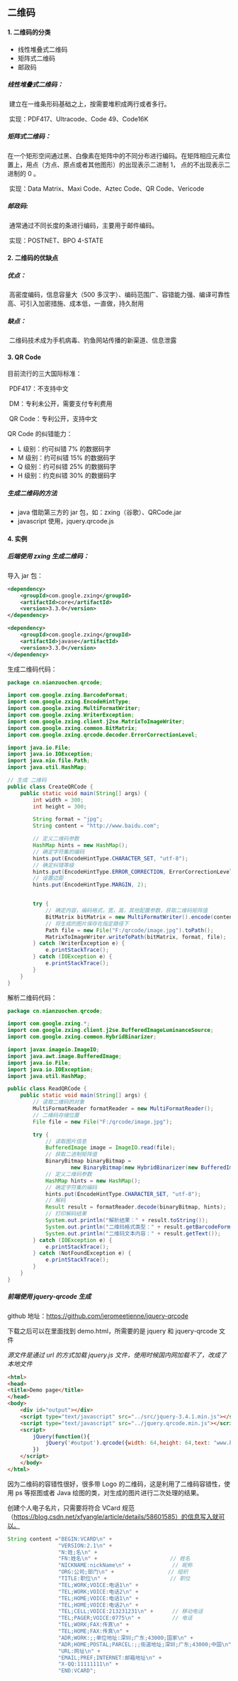## 二维码

#### 1. 二维码的分类

* 线性堆叠式二维码
* 矩阵式二维码
* 邮政码

##### 线性堆叠式二维码：

​	建立在一维条形码基础之上，按需要堆积成两行或者多行。

​	实现：PDF417、Ultracode、Code 49、Code16K

##### 矩阵式二维码：

​	在一个矩形空间通过黑、白像素在矩阵中的不同分布进行编码。在矩阵相应元素位置上，用点（方点、原点或者其他图形）的出现表示二进制 1， 点的不出现表示二进制的 0 。

​	实现：Data Matrix、Maxi Code、Aztec Code、QR Code、Vericode

##### 邮政码:

​	通常通过不同长度的条进行编码，主要用于邮件编码。

​	实现：POSTNET、BPO 4-STATE

#### 2. 二维码的优缺点

##### 优点：

​	高密度编码，信息容量大（500 多汉字）、编码范围广、容错能力强、编译可靠性高、可引入加密措施、成本低，一直做，持久耐用

##### 缺点：

​	二维码技术成为手机病毒、钓鱼网站传播的新渠道、信息泄露



#### 3. QR Code

目前流行的三大国际标准：

​	PDF417：不支持中文

​	DM：专利未公开，需要支付专利费用

​	QR Code：专利公开，支持中文

QR Code 的纠错能力：

* L 级别：约可纠错 7% 的数据码字
* M 级别：约可纠错 15% 的数据码字
* Q 级别：约可纠错 25% 的数据码字
* H 级别：约克纠错 30% 的数据码字

##### 生成二维码的方法

* java 借助第三方的 jar 包，如：zxing（谷歌）、QRCode.jar
* javascript 使用，jquery.qrcode.js

#### 4. 实例

##### 后端使用 zxing 生成二维码：

导入 jar 包：

```	xml
<dependency>
    <groupId>com.google.zxing</groupId>
    <artifactId>core</artifactId>
    <version>3.3.0</version>
</dependency>

<dependency>
    <groupId>com.google.zxing</groupId>
    <artifactId>javase</artifactId>
    <version>3.3.0</version>
</dependency>
```

生成二维码代码：

``` java
package cn.nianzuochen.qrcode;

import com.google.zxing.BarcodeFormat;
import com.google.zxing.EncodeHintType;
import com.google.zxing.MultiFormatWriter;
import com.google.zxing.WriterException;
import com.google.zxing.client.j2se.MatrixToImageWriter;
import com.google.zxing.common.BitMatrix;
import com.google.zxing.qrcode.decoder.ErrorCorrectionLevel;

import java.io.File;
import java.io.IOException;
import java.nio.file.Path;
import java.util.HashMap;

// 生成 二维码
public class CreateQRCode {
    public static void main(String[] args) {
        int width = 300;
        int height = 300;

        String format = "jpg";
        String content = "http://www.baidu.com";

        // 定义二维码参数
        HashMap hints = new HashMap();
        // 确定字符集的编码
        hints.put(EncodeHintType.CHARACTER_SET, "utf-8");
        // 确定纠错等级
        hints.put(EncodeHintType.ERROR_CORRECTION, ErrorCorrectionLevel.M);
        // 设置边距
        hints.put(EncodeHintType.MARGIN, 2);


        try {
            // 确定内容，编码格式，宽，高，其他配置参数，获取二维码矩阵值
            BitMatrix bitMatrix = new MultiFormatWriter().encode(content, BarcodeFormat.QR_CODE, width, height, hints);
            // 将生成的图片保存在指定路径下
            Path file = new File("F:/qrcode/image.jpg").toPath();
            MatrixToImageWriter.writeToPath(bitMatrix, format, file);
        } catch (WriterException e) {
            e.printStackTrace();
        } catch (IOException e) {
            e.printStackTrace();
        }
    }
}
```

解析二维码代码：

``` java
package cn.nianzuochen.qrcode;

import com.google.zxing.*;
import com.google.zxing.client.j2se.BufferedImageLuminanceSource;
import com.google.zxing.common.HybridBinarizer;

import javax.imageio.ImageIO;
import java.awt.image.BufferedImage;
import java.io.File;
import java.io.IOException;
import java.util.HashMap;

public class ReadQRCode {
    public static void main(String[] args) {
        // 读取二维码的对象
        MultiFormatReader formatReader = new MultiFormatReader();
        // 二维码存储位置
        File file = new File("F:/qrcode/image.jpg");

        try {
            // 读取图片信息
            BufferedImage image = ImageIO.read(file);
            // 获取二进制矩阵值
            BinaryBitmap binaryBitmap =
                    new BinaryBitmap(new HybridBinarizer(new BufferedImageLuminanceSource(image)));
            // 定义二维码参数
            HashMap hints = new HashMap();
            // 确定字符集的编码
            hints.put(EncodeHintType.CHARACTER_SET, "utf-8");
            // 解码
            Result result = formatReader.decode(binaryBitmap, hints);
            // 打印解码结果
            System.out.println("解析结果：" + result.toString());
            System.out.println("二维码格式类型：" + result.getBarcodeFormat());
            System.out.println("二维码文本内容：" + result.getText());
        } catch (IOException e) {
            e.printStackTrace();
        } catch (NotFoundException e) {
            e.printStackTrace();
        }
    }
}
```

##### 前端使用 jquery-qrcode 生成

github 地址：<https://github.com/jeromeetienne/jquery-qrcode> 

下载之后可以在里面找到 demo.html，所需要的是 jquery 和 jquery-qrcode 文件

_源文件是通过 url 的方式加载 jquery.js 文件，使用时候国内网加载不了，改成了本地文件_

``` html
<html>
<head>
<title>Demo page</title>
</head>
<body>
    <div id="output"></div>
    <script type="text/javascript" src="../src/jquery-3.4.1.min.js"></script>
    <script type="text/javascript" src="../jquery.qrcode.min.js"></script>
    <script>
        jQuery(function(){
            jQuery('#output').qrcode({width: 64,height: 64,text: "www.baidu.com"});
        })
    </script>
    </body>
</html>
```



因为二维码的容错性很好，很多带 Logo 的二维码，这是利用了二维码容错性，使用 ps 等抠图或者 Java 绘图的类，对生成的图片进行二次处理的结果。

创建个人电子名片，只需要将符合 VCard 规范（https://blog.csdn.net/xfyangle/article/details/58601585）的信息写入就可以。

``` java
String content ="BEGIN:VCARD\n" +
                "VERSION:2.1\n" +
                "N:姓;名\n" +
                "FN:姓名\n" +                       // 姓名
                "NICKNAME:nickName\n" +             // 昵称
                "ORG:公司;部门\n" +                 // 组织
                "TITLE:职位\n" +                    // 职位
                "TEL;WORK;VOICE:电话1\n" +
                "TEL;WORK;VOICE:电话2\n" +
                "TEL;HOME;VOICE:电话1\n" +
                "TEL;HOME;VOICE:电话2\n" +
                "TEL;CELL;VOICE:213231231\n" +      // 移动电话
                "TEL;PAGER;VOICE:0775\n" +          // 电话
                "TEL;WORK;FAX:传真\n" +
                "TEL;HOME;FAX:传真\n" +
                "ADR;WORK:;;单位地址:深圳;广东;43000;国家\n" +
                "ADR;HOME;POSTAL;PARCEL:;;街道地址;深圳;广东;43000;中国\n" +
                "URL:网址\n" +
                "EMAIL;PREF;INTERNET:邮箱地址\n" +
                "X-QQ:11111111\n" +
                "END:VCARD";
```

